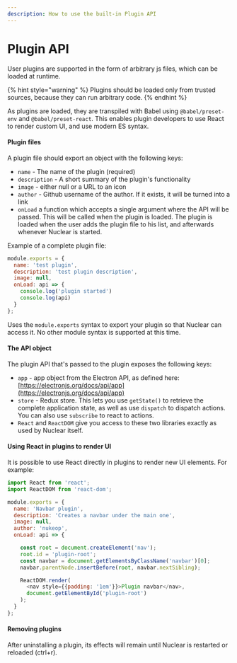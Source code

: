 ```yaml
---
description: How to use the built-in Plugin API
---
```


# Plugin API

User plugins are supported in the form of arbitrary js files, which can be loaded at runtime. 

{% hint style="warning" %}
Plugins should be loaded only from trusted sources, because they can run arbitrary code.
{% endhint %}

As plugins are loaded, they are transpiled with Babel using `@babel/preset-env` and `@babel/preset-react`. This enables plugin developers to use React to render custom UI, and use modern ES syntax.

#### Plugin files

A plugin file should export an object with the following keys:

* `name` - The name of the plugin \(required\)
* `description` - A short summary of the plugin's functionality
* `image` - either null or a URL to an icon
* `author` - Github username of the author. If it exists, it will be turned into a link
* `onLoad` a function which accepts a single argument where the API will be passed. This will be called when the plugin is loaded. The plugin is loaded when the user adds the plugin file to his list, and afterwards whenever Nuclear is started.

Example of a complete plugin file:

```javascript
module.exports = {
  name: 'test plugin',
  description: 'test plugin description',
  image: null,
  onLoad: api => {
    console.log('plugin started')
    console.log(api)
  }
};
```

Uses the `module.exports` syntax to export your plugin so that Nuclear can access it. No other module syntax is supported at this time.

#### The API object

The plugin API that's passed to the plugin exposes the following keys:

* `app` - app object from the Electron API, as defined here: [https://electronjs.org/docs/api/app](https://electronjs.org/docs/api/app)
* `store` - Redux store. This lets you use `getState()` to retrieve the complete application state, as well as use `dispatch` to dispatch actions. You can also use `subscribe` to react to actions.
* `React` and `ReactDOM` give you access to these two libraries exactly as used by Nuclear itself.

#### Using React in plugins to render UI

It is possible to use React directly in plugins to render new UI elements. For example:

```javascript
import React from 'react';
import ReactDOM from 'react-dom';

module.exports = {
  name: 'Navbar plugin',
  description: 'Creates a navbar under the main one',
  image: null,
  author: 'nukeop',
  onLoad: api => {

    const root = document.createElement('nav');
    root.id = 'plugin-root';
    const navbar = document.getElementsByClassName('navbar')[0];
    navbar.parentNode.insertBefore(root, navbar.nextSibling);

    ReactDOM.render(
      <nav style={{padding: '1em'}}>Plugin navbar</nav>,
      document.getElementById('plugin-root')
    );
  }
};
```

#### Removing plugins

After uninstalling a plugin, its effects will remain until Nuclear is restarted or reloaded \(ctrl+r\).

